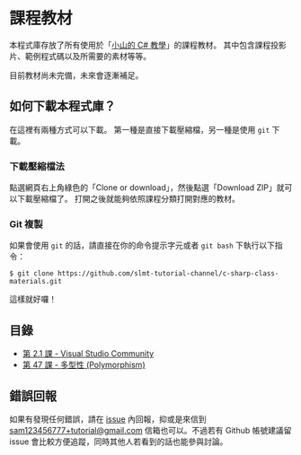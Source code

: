 # 課程教材

本程式庫存放了所有使用於「[小山的 C# 教學][1]」的課程教材。 其中包含課程投影片、範例程式碼以及所需要的素材等等。

目前教材尚未完備，未來會逐漸補足。

## 如何下載本程式庫？

在這裡有兩種方式可以下載。 第一種是直接下載壓縮檔，另一種是使用 `git` 下載。

### 下載壓縮檔法

點選網頁右上角綠色的「Clone or download」，然後點選「Download ZIP」就可以下載壓縮檔了。 打開之後就能夠依照課程分類打開對應的教材。

### Git 複製

如果會使用 `git` 的話，請直接在你的命令提示字元或者 `git bash` 下執行以下指令：

```
$ git clone https://github.com/slmt-tutorial-channel/c-sharp-class-materials.git
```

這樣就好囉！

## 目錄

- [第 2.1 課 - Visual Studio Community](class-1-to-10/class-2.1)
- [第 47 課 - 多型性 (Polymorphism)](class-41-50/class-47)

## 錯誤回報

如果有發現任何錯誤，請在 [issue][2] 內回報，抑或是來信到 sam123456777+tutorial@gmail.com 信箱也可以。不過若有 Github 帳號建議留 issue 會比較方便追蹤，同時其他人若看到的話也能參與討論。

[1]: https://www.youtube.com/playlist?list=PLbXghSoQcLZtWqTA8q1NsByVpINoROHHe
[2]: https://github.com/slmt-tutorial-channel/c-sharp-class-materials/issues